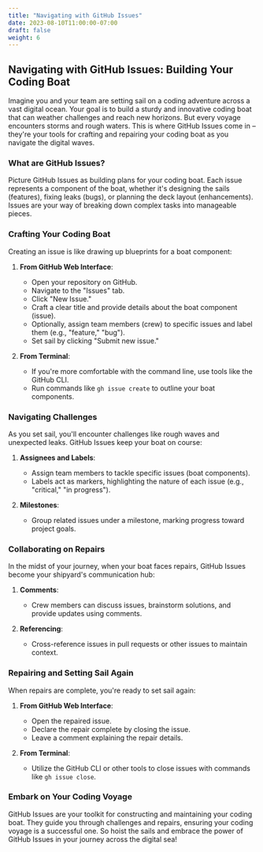 ```yaml
---
title: "Navigating with GitHub Issues"
date: 2023-08-10T11:00:00-07:00
draft: false
weight: 6
---
```


## Navigating with GitHub Issues: Building Your Coding Boat

Imagine you and your team are setting sail on a coding adventure across a vast digital ocean. Your goal is to build a sturdy and innovative coding boat that can weather challenges and reach new horizons. But every voyage encounters storms and rough waters. This is where GitHub Issues come in – they're your tools for crafting and repairing your coding boat as you navigate the digital waves.

### What are GitHub Issues?

Picture GitHub Issues as building plans for your coding boat. Each issue represents a component of the boat, whether it's designing the sails (features), fixing leaks (bugs), or planning the deck layout (enhancements). Issues are your way of breaking down complex tasks into manageable pieces.

### Crafting Your Coding Boat

Creating an issue is like drawing up blueprints for a boat component:

1. **From GitHub Web Interface**:
   - Open your repository on GitHub.
   - Navigate to the "Issues" tab.
   - Click "New Issue."
   - Craft a clear title and provide details about the boat component (issue).
   - Optionally, assign team members (crew) to specific issues and label them (e.g., "feature," "bug").
   - Set sail by clicking "Submit new issue."

2. **From Terminal**:
   - If you're more comfortable with the command line, use tools like the GitHub CLI.
   - Run commands like `gh issue create` to outline your boat components.

### Navigating Challenges

As you set sail, you'll encounter challenges like rough waves and unexpected leaks. GitHub Issues keep your boat on course:

1. **Assignees and Labels**:
   - Assign team members to tackle specific issues (boat components).
   - Labels act as markers, highlighting the nature of each issue (e.g., "critical," "in progress").

2. **Milestones**:
   - Group related issues under a milestone, marking progress toward project goals.

### Collaborating on Repairs

In the midst of your journey, when your boat faces repairs, GitHub Issues become your shipyard's communication hub:

1. **Comments**:
   - Crew members can discuss issues, brainstorm solutions, and provide updates using comments.

2. **Referencing**:
   - Cross-reference issues in pull requests or other issues to maintain context.

### Repairing and Setting Sail Again

When repairs are complete, you're ready to set sail again:

1. **From GitHub Web Interface**:
   - Open the repaired issue.
   - Declare the repair complete by closing the issue.
   - Leave a comment explaining the repair details.

2. **From Terminal**:
   - Utilize the GitHub CLI or other tools to close issues with commands like `gh issue close`.

### Embark on Your Coding Voyage

GitHub Issues are your toolkit for constructing and maintaining your coding boat. They guide you through challenges and repairs, ensuring your coding voyage is a successful one. So hoist the sails and embrace the power of GitHub Issues in your journey across the digital sea!
